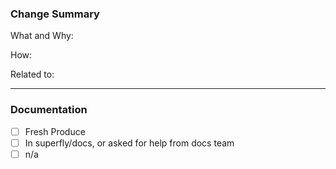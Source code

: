 ### Change Summary

What and Why:

How:

Related to:

---

### Documentation

- [ ] Fresh Produce
- [ ] In superfly/docs, or asked for help from docs team
- [ ] n/a
